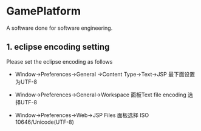 # GamePlatform
A software done for software engineering.

## 1. eclipse encoding setting

Please set the eclipse encoding as follows

- Window->Preferences->General ->Content Type->Text->JSP 最下面设置为UTF-8

- Window->Preferences->General->Workspace   面板Text file encoding 选择UTF-8

- Window->Preferences->Web->JSP Files 面板选择 ISO 10646/Unicode(UTF-8)
